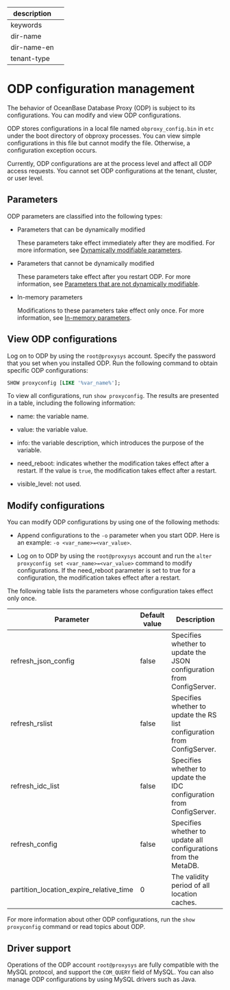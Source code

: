 |description||
|---|---|
|keywords||
|dir-name||
|dir-name-en||
|tenant-type||

# ODP configuration management

The behavior of OceanBase Database Proxy (ODP) is subject to its configurations. You can modify and view ODP configurations.

ODP stores configurations in a local file named `obproxy_config.bin` in `etc` under the boot directory of obproxy processes. You can view simple configurations in this file but cannot modify the file. Otherwise, a configuration exception occurs.

Currently, ODP configurations are at the process level and affect all ODP access requests. You cannot set ODP configurations at the tenant, cluster, or user level.

## Parameters

ODP parameters are classified into the following types:

* Parameters that can be dynamically modified

   These parameters take effect immediately after they are modified. For more information, see [Dynamically modifiable parameters](https://en.oceanbase.com/docs/community-odp-en-10000000000864246).

* Parameters that cannot be dynamically modified

   These parameters take effect after you restart ODP. For more information, see [Parameters that are not dynamically modifiable](https://en.oceanbase.com/docs/community-odp-en-10000000000864247).

* In-memory parameters

   Modifications to these parameters take effect only once. For more information, see [In-memory parameters](https://en.oceanbase.com/docs/community-odp-en-10000000000864218).

## View ODP configurations

Log on to ODP by using the `root@proxysys` account. Specify the password that you set when you installed ODP. Run the following command to obtain specific ODP configurations:

```sql
SHOW proxyconfig [LIKE '%var_name%'];
```

To view all configurations, run `show proxyconfig`. The results are presented in a table, including the following information:

* name: the variable name.

* value: the variable value.

* info: the variable description, which introduces the purpose of the variable.

* need_reboot: indicates whether the modification takes effect after a restart. If the value is `true`, the modification takes effect after a restart.

* visible_level: not used.

## Modify configurations

You can modify ODP configurations by using one of the following methods:

* Append configurations to the `-o` parameter when you start ODP. Here is an example: `-o <var_name>=<var_value>`.

* Log on to ODP by using the `root@proxysys` account and run the `alter proxyconfig set <var_name>=<var_value>` command to modify configurations. If the need_reboot parameter is set to true for a configuration, the modification takes effect after a restart.

The following table lists the parameters whose configuration takes effect only once.

| Parameter | Default value | Description |
|-----------------------------------------|-------|---------------------------------------|
| refresh_json_config | false | Specifies whether to update the JSON configuration from ConfigServer.  |
| refresh_rslist | false | Specifies whether to update the RS list configuration from ConfigServer.  |
| refresh_idc_list | false | Specifies whether to update the IDC configuration from ConfigServer.  |
| refresh_config | false | Specifies whether to update all configurations from the MetaDB.  |
| partition_location_expire_relative_time | 0 | The validity period of all location caches. |

For more information about other ODP configurations, run the `show proxyconfig` command or read topics about ODP.

## Driver support

Operations of the ODP account `root@proxysys` are fully compatible with the MySQL protocol, and support the `COM_QUERY` field of MySQL. You can also manage ODP configurations by using MySQL drivers such as Java.
